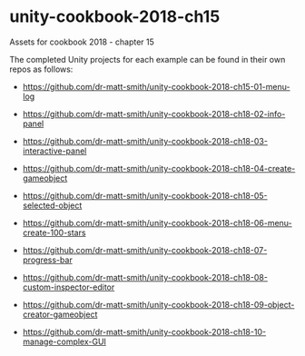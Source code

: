 # unity-cookbook-2018-ch15
Assets for cookbook 2018 - chapter 15

The completed Unity projects for each example can be found in their own repos as follows:

- https://github.com/dr-matt-smith/unity-cookbook-2018-ch15-01-menu-log

- https://github.com/dr-matt-smith/unity-cookbook-2018-ch18-02-info-panel

- https://github.com/dr-matt-smith/unity-cookbook-2018-ch18-03-interactive-panel

- https://github.com/dr-matt-smith/unity-cookbook-2018-ch18-04-create-gameobject

- https://github.com/dr-matt-smith/unity-cookbook-2018-ch18-05-selected-object

- https://github.com/dr-matt-smith/unity-cookbook-2018-ch18-06-menu-create-100-stars

- https://github.com/dr-matt-smith/unity-cookbook-2018-ch18-07-progress-bar

- https://github.com/dr-matt-smith/unity-cookbook-2018-ch18-08-custom-inspector-editor

- https://github.com/dr-matt-smith/unity-cookbook-2018-ch18-09-object-creator-gameobject

- https://github.com/dr-matt-smith/unity-cookbook-2018-ch18-10-manage-complex-GUI
